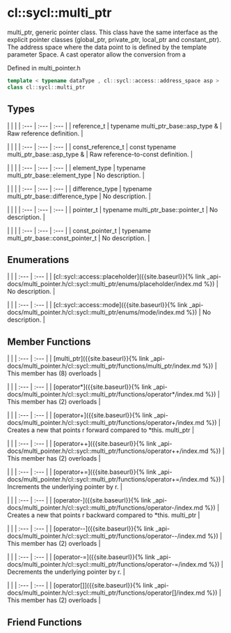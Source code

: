 ---
---
# cl::sycl::multi_ptr

multi_ptr, generic pointer class. This class have the same interface as the explicit pointer classes (global_ptr, private_ptr, local_ptr and constant_ptr). The address space where the data point to is defined by the template parameter Space. A cast operator allow the conversion from a 

Defined in multi_pointer.h

```cpp
template < typename dataType , cl::sycl::access::address_space asp >
class cl::sycl::multi_ptr
```

## Types

   |   |   |
| :--- | :--- | :--- |
| reference_t | typename multi_ptr_base::asp_type & | Raw reference definition.  |

   |   |   |
| :--- | :--- | :--- |
| const_reference_t | const typename multi_ptr_base::asp_type & | Raw reference-to-const definition.  |

   |   |   |
| :--- | :--- | :--- |
| element_type | typename multi_ptr_base::element_type | No description. |

   |   |   |
| :--- | :--- | :--- |
| difference_type | typename multi_ptr_base::difference_type | No description. |

   |   |   |
| :--- | :--- | :--- |
| pointer_t | typename multi_ptr_base::pointer_t | No description. |

   |   |   |
| :--- | :--- | :--- |
| const_pointer_t | typename multi_ptr_base::const_pointer_t | No description. |

## Enumerations

   |   |
| :--- | :--- |
| [cl::sycl::access::placeholder]({{site.baseurl}}{% link _api-docs/multi_pointer.h/cl::sycl::multi_ptr/enums/placeholder/index.md %}) | No description. |

   |   |
| :--- | :--- |
| [cl::sycl::access::mode]({{site.baseurl}}{% link _api-docs/multi_pointer.h/cl::sycl::multi_ptr/enums/mode/index.md %}) | No description. |

## Member Functions

   |   |
| :--- | :--- |
| [multi_ptr]({{site.baseurl}}{% link _api-docs/multi_pointer.h/cl::sycl::multi_ptr/functions/multi_ptr/index.md %}) | This member has (8) overloads |

   |   |
| :--- | :--- |
| [operator*]({{site.baseurl}}{% link _api-docs/multi_pointer.h/cl::sycl::multi_ptr/functions/operator*/index.md %}) | This member has (2) overloads |

   |   |
| :--- | :--- |
| [operator+]({{site.baseurl}}{% link _api-docs/multi_pointer.h/cl::sycl::multi_ptr/functions/operator+/index.md %}) | Creates a new  that points r forward compared to *this. multi_ptr |

   |   |
| :--- | :--- |
| [operator++]({{site.baseurl}}{% link _api-docs/multi_pointer.h/cl::sycl::multi_ptr/functions/operator++/index.md %}) | This member has (2) overloads |

   |   |
| :--- | :--- |
| [operator+=]({{site.baseurl}}{% link _api-docs/multi_pointer.h/cl::sycl::multi_ptr/functions/operator+=/index.md %}) | Increments the underlying pointer by r.  |

   |   |
| :--- | :--- |
| [operator-]({{site.baseurl}}{% link _api-docs/multi_pointer.h/cl::sycl::multi_ptr/functions/operator-/index.md %}) | Creates a new  that points r backward compared to *this. multi_ptr |

   |   |
| :--- | :--- |
| [operator--]({{site.baseurl}}{% link _api-docs/multi_pointer.h/cl::sycl::multi_ptr/functions/operator--/index.md %}) | This member has (2) overloads |

   |   |
| :--- | :--- |
| [operator-=]({{site.baseurl}}{% link _api-docs/multi_pointer.h/cl::sycl::multi_ptr/functions/operator-=/index.md %}) | Decrements the underlying pointer by r.  |

   |   |
| :--- | :--- |
| [operator[]]({{site.baseurl}}{% link _api-docs/multi_pointer.h/cl::sycl::multi_ptr/functions/operator[]/index.md %}) | This member has (2) overloads |


## Friend Functions


